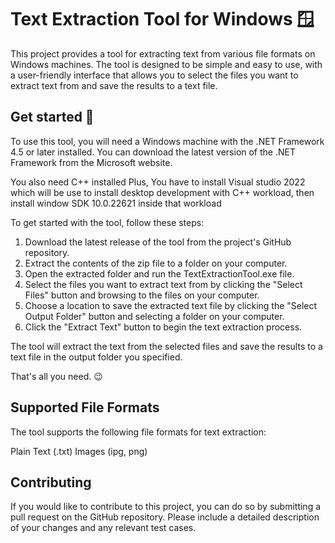 # Text Extraction Tool for Windows 🪟
This project provides a tool for extracting text from various file formats on Windows machines. The tool is designed to be simple and easy to use, with a user-friendly interface that allows you to select the files you want to extract text from and save the results to a text file.

## Get started 🌾

To use this tool, you will need a Windows machine with the .NET Framework 4.5 or later installed. You can download the latest version of the .NET Framework from the Microsoft website.

You also need C++ installed
Plus, You have to install Visual studio 2022 which will be use to install desktop development with C++ workload, then install window SDK 10.0.22621 inside that workload

To get started with the tool, follow these steps:
1. Download the latest release of the tool from the project's GitHub repository.
2. Extract the contents of the zip file to a folder on your computer.
3. Open the extracted folder and run the TextExtractionTool.exe file.
4. Select the files you want to extract text from by clicking the "Select Files" button and browsing to the files on your computer.
5. Choose a location to save the extracted text file by clicking the "Select Output Folder" button and selecting a folder on your computer.
6. Click the "Extract Text" button to begin the text extraction process.

The tool will extract the text from the selected files and save the results to a text file in the output folder you specified.

That's all you need. 😉

## Supported File Formats
The tool supports the following file formats for text extraction:

<!-- Microsoft Word (.doc and .docx)
Microsoft Excel (.xls and .xlsx)
Microsoft PowerPoint (.ppt and .pptx)
Adobe PDF (.pdf) -->
Plain Text (.txt)
Images (ipg, png)


## Contributing
If you would like to contribute to this project, you can do so by submitting a pull request on the GitHub repository. Please include a detailed description of your changes and any relevant test cases.

<!-- ### Continuous Integration

- The configured workflow will check the types for each push and PR.
- The configured workflow will check the code style for each push and PR.
- **Automatic tests**
  used [Vitest ![Vitest version](https://img.shields.io/github/package-json/dependency-version/cawa-93/vite-electron-builder/dev/vitest?label=%20&color=yellow)][vitest]
  -- A blazing fast test framework powered by Vite.
  - Unit tests are placed within each package and are ran separately.
  - End-to-end tests are placed in the root [`tests`](tests) directory and use [playwright].

![Workflow graph](https://user-images.githubusercontent.com/1662812/213429323-ef4bcc87-c273-4f2f-b77f-c04cf6dbc36d.png)


### Publishing

- Each time you push changes to the `main` branch, the [`release`](.github/workflows/release.yml) workflow starts, which creates a new draft release. For each next commit will be created and replaced artifacts. That way you will always have draft with latest artifacts, and the release can be published once it is ready. 
  - Code signing supported. See [`release` workflow](.github/workflows/release.yml).
  - **Auto-update is supported**. After the release is published, all client applications will download the new version
  and install updates silently.
  
> **Note**:
> This template **configured only for GitHub public repository**, but electron-builder also supports other update distribution servers. Find more in [electron-builder docs](https://www.electron.build/configuration/publish). -->
